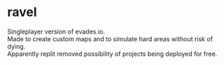 # ravel
Singleplayer version of evades.io. <br>
Made to create custom maps and to simulate hard areas without risk of dying. <br>
Apparently replit removed possibility of projects being deployed for free.

